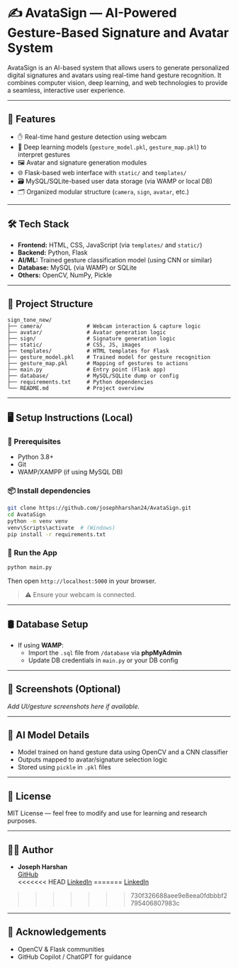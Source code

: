 # ✍️ AvataSign — AI-Powered Gesture-Based Signature and Avatar System

AvataSign is an AI-based system that allows users to generate personalized digital signatures and avatars using real-time hand gesture recognition. It combines computer vision, deep learning, and web technologies to provide a seamless, interactive user experience.

---

## 🚀 Features

- ✋ Real-time hand gesture detection using webcam
- 🧠 Deep learning models (`gesture_model.pkl`, `gesture_map.pkl`) to interpret gestures
- 🖼️ Avatar and signature generation modules
- 🌐 Flask-based web interface with `static/` and `templates/`
- 🗃️ MySQL/SQLite-based user data storage (via WAMP or local DB)
- 🗂️ Organized modular structure (`camera`, `sign`, `avatar`, etc.)

---

## 🛠️ Tech Stack

- **Frontend:** HTML, CSS, JavaScript (via `templates/` and `static/`)
- **Backend:** Python, Flask
- **AI/ML:** Trained gesture classification model (using CNN or similar)
- **Database:** MySQL (via WAMP) or SQLite
- **Others:** OpenCV, NumPy, Pickle

---

## 📂 Project Structure

```
sign_tone_new/
├── camera/              # Webcam interaction & capture logic
├── avatar/              # Avatar generation logic
├── sign/                # Signature generation logic
├── static/              # CSS, JS, images
├── templates/           # HTML templates for Flask
├── gesture_model.pkl    # Trained model for gesture recognition
├── gesture_map.pkl      # Mapping of gestures to actions
├── main.py              # Entry point (Flask app)
├── database/            # MySQL/SQLite dump or config
├── requirements.txt     # Python dependencies
└── README.md            # Project overview
```

---

## 🖥️ Setup Instructions (Local)

### 🔧 Prerequisites
- Python 3.8+
- Git
- WAMP/XAMPP (if using MySQL DB)

### 📦 Install dependencies

```bash
git clone https://github.com/josephharshan24/AvataSign.git
cd AvataSign
python -m venv venv
venv\Scripts\activate  # (Windows)
pip install -r requirements.txt
```

### 🧠 Run the App

```bash
python main.py
```

Then open `http://localhost:5000` in your browser.

> ⚠️ Ensure your webcam is connected.

---

## 🛢️ Database Setup

- If using **WAMP**:
  - Import the `.sql` file from `/database` via **phpMyAdmin**
  - Update DB credentials in `main.py` or your DB config

---

## 📸 Screenshots (Optional)

_Add UI/gesture screenshots here if available._

---

## 🧠 AI Model Details

- Model trained on hand gesture data using OpenCV and a CNN classifier
- Outputs mapped to avatar/signature selection logic
- Stored using `pickle` in `.pkl` files

---

## 📜 License

MIT License — feel free to modify and use for learning and research purposes.

---

## 👨‍💻 Author

- **Joseph Harshan**  
  [GitHub](https://github.com/josephharshan24)  
<<<<<<< HEAD
  [LinkedIn](https://linkedin.com/in/josephharshan24)
=======
  [LinkedIn](https://www.linkedin.com/in/joseph-harshan-88b763248/)
>>>>>>> 730f326688aee9e8eea0fdbbbf2795406807983c

---

## 🙏 Acknowledgements

- OpenCV & Flask communities
- GitHub Copilot / ChatGPT for guidance
